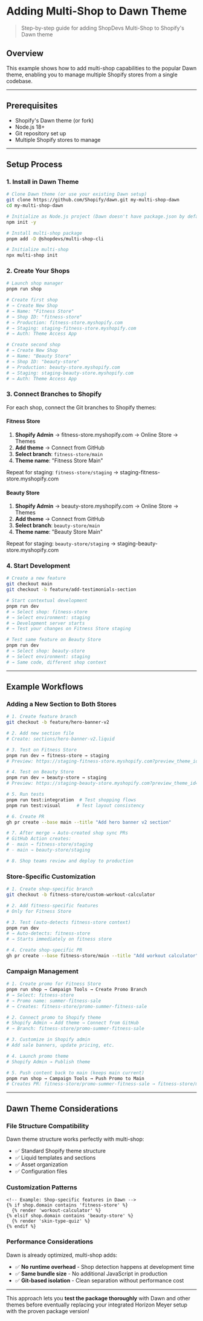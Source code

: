 # Adding Multi-Shop to Dawn Theme

> Step-by-step guide for adding ShopDevs Multi-Shop to Shopify's Dawn theme

## Overview

This example shows how to add multi-shop capabilities to the popular Dawn theme, enabling you to manage multiple Shopify stores from a single codebase.

---

## Prerequisites

- Shopify's Dawn theme (or fork)
- Node.js 18+
- Git repository set up
- Multiple Shopify stores to manage

---

## Setup Process

### 1. Install in Dawn Theme

```bash
# Clone Dawn theme (or use your existing Dawn setup)
git clone https://github.com/Shopify/dawn.git my-multi-shop-dawn
cd my-multi-shop-dawn

# Initialize as Node.js project (Dawn doesn't have package.json by default)
npm init -y

# Install multi-shop package
pnpm add -D @shopdevs/multi-shop-cli

# Initialize multi-shop
npx multi-shop init
```

### 2. Create Your Shops

```bash
# Launch shop manager
pnpm run shop

# Create first shop
# → Create New Shop
# → Name: "Fitness Store"
# → Shop ID: "fitness-store"  
# → Production: fitness-store.myshopify.com
# → Staging: staging-fitness-store.myshopify.com
# → Auth: Theme Access App

# Create second shop
# → Create New Shop  
# → Name: "Beauty Store"
# → Shop ID: "beauty-store"
# → Production: beauty-store.myshopify.com
# → Staging: staging-beauty-store.myshopify.com
# → Auth: Theme Access App
```

### 3. Connect Branches to Shopify

For each shop, connect the Git branches to Shopify themes:

#### Fitness Store
1. **Shopify Admin** → fitness-store.myshopify.com → Online Store → Themes
2. **Add theme** → Connect from GitHub
3. **Select branch**: `fitness-store/main`
4. **Theme name**: "Fitness Store Main"

Repeat for staging: `fitness-store/staging` → staging-fitness-store.myshopify.com

#### Beauty Store  
1. **Shopify Admin** → beauty-store.myshopify.com → Online Store → Themes
2. **Add theme** → Connect from GitHub
3. **Select branch**: `beauty-store/main`
4. **Theme name**: "Beauty Store Main"

Repeat for staging: `beauty-store/staging` → staging-beauty-store.myshopify.com

### 4. Start Development

```bash
# Create a new feature
git checkout main
git checkout -b feature/add-testimonials-section

# Start contextual development  
pnpm run dev
# → Select shop: fitness-store
# → Select environment: staging
# → Development server starts
# → Test your changes on Fitness Store staging

# Test same feature on Beauty Store
pnpm run dev
# → Select shop: beauty-store  
# → Select environment: staging
# → Same code, different shop context
```

---

## Example Workflows

### Adding a New Section to Both Stores

```bash
# 1. Create feature branch
git checkout -b feature/hero-banner-v2

# 2. Add new section file
# Create: sections/hero-banner-v2.liquid

# 3. Test on Fitness Store
pnpm run dev → fitness-store → staging
# Preview: https://staging-fitness-store.myshopify.com?preview_theme_id=...

# 4. Test on Beauty Store  
pnpm run dev → beauty-store → staging
# Preview: https://staging-beauty-store.myshopify.com?preview_theme_id=...

# 5. Run tests
pnpm run test:integration  # Test shopping flows
pnpm run test:visual      # Test layout consistency

# 6. Create PR
gh pr create --base main --title "Add hero banner v2 section"

# 7. After merge → Auto-created shop sync PRs
# GitHub Action creates:
# - main → fitness-store/staging  
# - main → beauty-store/staging

# 8. Shop teams review and deploy to production
```

### Store-Specific Customization

```bash
# 1. Create shop-specific branch  
git checkout -b fitness-store/custom-workout-calculator

# 2. Add fitness-specific features
# Only for Fitness Store

# 3. Test (auto-detects fitness-store context)
pnpm run dev
# → Auto-detects: fitness-store
# → Starts immediately on fitness store

# 4. Create shop-specific PR
gh pr create --base fitness-store/main --title "Add workout calculator"
```

### Campaign Management

```bash
# 1. Create promo for Fitness Store
pnpm run shop → Campaign Tools → Create Promo Branch
# → Select: fitness-store
# → Promo name: summer-fitness-sale
# → Creates: fitness-store/promo-summer-fitness-sale

# 2. Connect promo to Shopify theme
# Shopify Admin → Add theme → Connect from GitHub
# → Branch: fitness-store/promo-summer-fitness-sale

# 3. Customize in Shopify admin  
# Add sale banners, update pricing, etc.

# 4. Launch promo theme
# Shopify Admin → Publish theme

# 5. Push content back to main (keeps main current)
pnpm run shop → Campaign Tools → Push Promo to Main
# Creates PR: fitness-store/promo-summer-fitness-sale → fitness-store/main
```

---

## Dawn Theme Considerations

### File Structure Compatibility

Dawn theme structure works perfectly with multi-shop:
- ✅ Standard Shopify theme structure
- ✅ Liquid templates and sections
- ✅ Asset organization  
- ✅ Configuration files

### Customization Patterns

```liquid
<!-- Example: Shop-specific features in Dawn -->
{% if shop.domain contains 'fitness-store' %}
  {% render 'workout-calculator' %}
{% elsif shop.domain contains 'beauty-store' %}
  {% render 'skin-type-quiz' %}
{% endif %}
```

### Performance Considerations

Dawn is already optimized, multi-shop adds:
- ✅ **No runtime overhead** - Shop detection happens at development time
- ✅ **Same bundle size** - No additional JavaScript in production
- ✅ **Git-based isolation** - Clean separation without performance cost

---

This approach lets you **test the package thoroughly** with Dawn and other themes before eventually replacing your integrated Horizon Meyer setup with the proven package version!